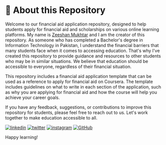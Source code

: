 # 🚀 About this Repository

<p>Welcome to our financial aid application repository, designed to help students apply for financial aid and scholarships on various online learning platforms. My name is <a href="https://www.linkedin.com/in/zeeshanmukhtar1/">Zeeshan Mukhtar</a> and I am the creator of this repository. As someone who has completed a Bachelor's degree in Information Technology in Pakistan, I understand the financial barriers that many students face when it comes to accessing education. That's why I've created this repository to provide guidance and resources to other students who may be in similar situations. We believe that education should be accessible to everyone, regardless of their financial situation.</p>

<p>This repository includes a financial aid application template that can be used as a reference to apply for financial aid on Coursera. The template includes guidelines on what to write in each section of the application, such as why you are applying for financial aid and how the course will help you achieve your career goals.</p>

<p>If you have any feedback, suggestions, or contributions to improve this repository for students, please feel free to reach out to us. Let's work together to make education accessible to all.</p>

[![linkedin](https://img.shields.io/badge/linkedin-0A66C2?style=for-the-badge&logo=linkedin&logoColor=white)](https://www.linkedin.com/in/zeeshanmukhtar1/)
[![twitter](https://img.shields.io/badge/twitter-1DA1F2?style=for-the-badge&logo=twitter&logoColor=white)](https://twitter.com/ZeshanMukhtar01)
[![instagram](https://img.shields.io/badge/instagram-E4405F?style=for-the-badge&logo=instagram&logoColor=white)](https://www.instagram.com/zeshanmukhtar01/)
[![GitHub](https://img.shields.io/badge/GitHub-100000?style=for-the-badge&logo=github&logoColor=white)](https://github.com/ZeeshanMukhtar1)

Happy learning!
